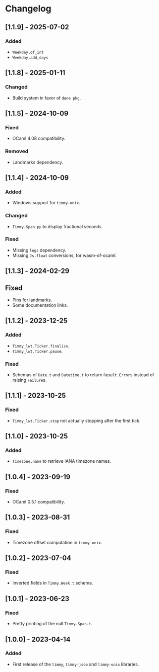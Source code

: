 # Changelog

## [1.1.9] - 2025-07-02

### Added

- `Weekday.of_int`
- `Weekday.add_days`

## [1.1.8] - 2025-01-11

### Changed

- Build system in favor of `dune pkg`.

## [1.1.5] - 2024-10-09

### Fixed

- OCaml 4.08 compatibility.

### Removed

- Landmarks dependency.

## [1.1.4] - 2024-10-09

### Added

- Windows support for `timmy-unix`.

### Changed

- `Timmy.Span.pp` to display fractional seconds.

### Fixed

- Missing `logs` dependency.
- Missing `Js.float` conversions, for wasm-of-ocaml.

## [1.1.3] - 2024-02-29

## Fixed

- Pins for landmarks.
- Some documentation links.

## [1.1.2] - 2023-12-25

### Added

- `Timmy_lwt.Ticker.finalise`.
- `Timmy_lwt.Ticker.pause`.

### Fixed

- Schemas of `Date.t` and `Datetime.t` to return `Result.Error`s
  instead of raising `Failure`s.


## [1.1.1] - 2023-10-25

### Fixed

- `Timmy_lwt.Ticker.stop` not actually stopping after the first tick.

## [1.1.0] - 2023-10-25

### Added

- `Timezone.name` to retrieve IANA timezone names.

## [1.0.4] - 2023-09-19

### Fixed

- OCaml 0.5.1 compatibility.

## [1.0.3] - 2023-08-31

### Fixed

- Timezone offset computation in `timmy-unix`.

## [1.0.2] - 2023-07-04

### Fixed

- Inverted fields in `Timmy.Week.t` schema.

## [1.0.1] - 2023-06-23

### Fixed

- Pretty printing of the null `Timmy.Span.t`.

## [1.0.0] - 2023-04-14

### Added

- First release of the `timmy`, `timmy-jsoo` and `timmy-unix` libraries.
